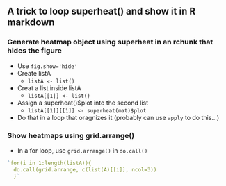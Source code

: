 ## A trick to loop superheat() and show it in R markdown

### Generate heatmap object using superheat in an rchunk that hides the figure
* Use `fig.show='hide'` 
* Create listA
  + `listA <- list()`
* Creat a list inside listA
  + `listA[[1]] <- list()`
* Assign a superheat()$plot into the second list
  + `listA[[1]][[1]] <- superheat(mat)$plot`
* Do that in a loop that oragnizes it (probably can use `apply` to do this...)

### Show heatmaps using grid.arrange()
* In a for loop, use `grid.arrange()` in `do.call()`
```r
`for(i in 1:length(listA)){
  do.call(grid.arrange, c(list(A)[[i]], ncol=3))
  }`
```
